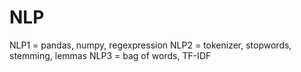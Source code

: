 # NLP
NLP1 = pandas, numpy, regexpression 
NLP2 = tokenizer, stopwords, stemming, lemmas
NLP3 = bag of words, TF-IDF
